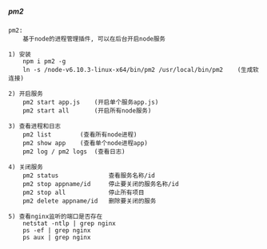 ##### pm2
    pm2:
        基于node的进程管理插件, 可以在后台开启node服务
        
    1) 安装
        npm i pm2 -g
        ln -s /node-v6.10.3-linux-x64/bin/pm2 /usr/local/bin/pm2	(生成软连接)
        
    2) 开启服务
        pm2 start app.js    (开启单个服务app.js)
        pm2 start all       (开启所有node服务)
        
    3) 查看进程和日志
        pm2 list        (查看所有node进程)
        pm2 show app    (查看单个node进程app)
        pm2 log / pm2 logs  (查看日志)
        
    4) 关闭服务
        pm2 status              查看服务名称/id
        pm2 stop appname/id     停止要关闭的服务名称/id
        pm2 stop all            停止所有项目
        pm2 delete appname/id   删除要关闭的服务
        
    5) 查看nginx监听的端口是否存在
        netstat -ntlp | grep nginx
        ps -ef | grep nginx
        ps aux | grep nginx
    